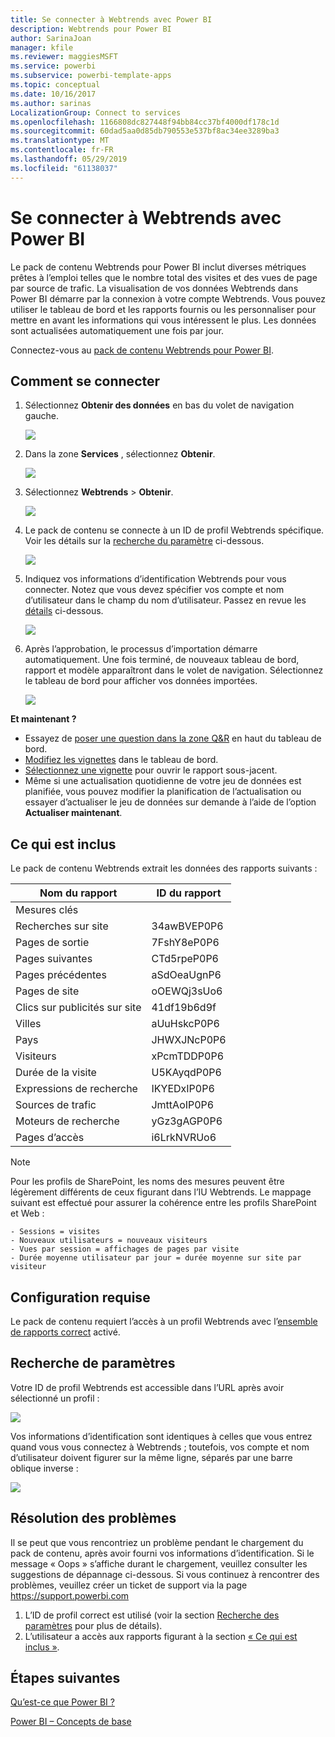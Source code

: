 ```yaml
---
title: Se connecter à Webtrends avec Power BI
description: Webtrends pour Power BI
author: SarinaJoan
manager: kfile
ms.reviewer: maggiesMSFT
ms.service: powerbi
ms.subservice: powerbi-template-apps
ms.topic: conceptual
ms.date: 10/16/2017
ms.author: sarinas
LocalizationGroup: Connect to services
ms.openlocfilehash: 1166808dc827448f94bb84cc37bf4000df178c1d
ms.sourcegitcommit: 60dad5aa0d85db790553e537bf8ac34ee3289ba3
ms.translationtype: MT
ms.contentlocale: fr-FR
ms.lasthandoff: 05/29/2019
ms.locfileid: "61138037"
---
```

# <a name="connect-to-webtrends-with-power-bi"></a>Se connecter à Webtrends avec Power BI
Le pack de contenu Webtrends pour Power BI inclut diverses métriques prêtes à l’emploi telles que le nombre total des visites et des vues de page par source de trafic. La visualisation de vos données Webtrends dans Power BI démarre par la connexion à votre compte Webtrends. Vous pouvez utiliser le tableau de bord et les rapports fournis ou les personnaliser pour mettre en avant les informations qui vous intéressent le plus.  Les données sont actualisées automatiquement une fois par jour.

Connectez-vous au [pack de contenu Webtrends pour Power BI](https://app.powerbi.com/getdata/services/webtrends).

## <a name="how-to-connect"></a>Comment se connecter
1. Sélectionnez **Obtenir des données** en bas du volet de navigation gauche.
   
   ![](media/service-connect-to-webtrends/getdata3.png)
2. Dans la zone **Services** , sélectionnez **Obtenir**.
   
   ![](media/service-connect-to-webtrends/services.png)
3. Sélectionnez **Webtrends** \> **Obtenir**.
   
   ![](media/service-connect-to-webtrends/webtrends.png)
4. Le pack de contenu se connecte à un ID de profil Webtrends spécifique. Voir les détails sur la [recherche du paramètre](#FindingParams) ci-dessous.
   
   ![](media/service-connect-to-webtrends/parameters.png)
5. Indiquez vos informations d’identification Webtrends pour vous connecter. Notez que vous devez spécifier vos compte et nom d’utilisateur dans le champ du nom d’utilisateur. Passez en revue les [détails](#FindingParams) ci-dessous.
   
   ![](media/service-connect-to-webtrends/creds.png)
6. Après l’approbation, le processus d’importation démarre automatiquement. Une fois terminé, de nouveaux tableau de bord, rapport et modèle apparaîtront dans le volet de navigation. Sélectionnez le tableau de bord pour afficher vos données importées.
   
   ![](media/service-connect-to-webtrends/dashboard.png)

**Et maintenant ?**

* Essayez de [poser une question dans la zone Q&R](consumer/end-user-q-and-a.md) en haut du tableau de bord.
* [Modifiez les vignettes](service-dashboard-edit-tile.md) dans le tableau de bord.
* [Sélectionnez une vignette](consumer/end-user-tiles.md) pour ouvrir le rapport sous-jacent.
* Même si une actualisation quotidienne de votre jeu de données est planifiée, vous pouvez modifier la planification de l’actualisation ou essayer d’actualiser le jeu de données sur demande à l’aide de l’option **Actualiser maintenant**.

## <a name="whats-included"></a>Ce qui est inclus
<a name="Included"></a>

Le pack de contenu Webtrends extrait les données des rapports suivants :  

| Nom du rapport | ID du rapport |
| --- | --- |
| Mesures clés | |
| Recherches sur site |34awBVEP0P6 |
| Pages de sortie |7FshY8eP0P6 |
| Pages suivantes |CTd5rpeP0P6 |
| Pages précédentes |aSdOeaUgnP6 |
| Pages de site |oOEWQj3sUo6 |
| Clics sur publicités sur site |41df19b6d9f |
| Villes |aUuHskcP0P6 |
| Pays |JHWXJNcP0P6 |
| Visiteurs |xPcmTDDP0P6 |
| Durée de la visite |U5KAyqdP0P6 |
| Expressions de recherche |IKYEDxIP0P6 |
| Sources de trafic |JmttAoIP0P6 |
| Moteurs de recherche |yGz3gAGP0P6 |
| Pages d’accès |i6LrkNVRUo6 |

>[!NOTE]
>Pour les profils de SharePoint, les noms des mesures peuvent être légèrement différents de ceux figurant dans l’IU Webtrends. Le mappage suivant est effectué pour assurer la cohérence entre les profils SharePoint et Web :   

    - Sessions = visites  
    - Nouveaux utilisateurs = nouveaux visiteurs  
    - Vues par session = affichages de pages par visite  
    - Durée moyenne utilisateur par jour = durée moyenne sur site par visiteur  

## <a name="system-requirements"></a>Configuration requise
Le pack de contenu requiert l’accès à un profil Webtrends avec l’[ensemble de rapports correct](#Included) activé.

<a name="FindingParams"></a>

## <a name="finding-parameters"></a>Recherche de paramètres
Votre ID de profil Webtrends est accessible dans l’URL après avoir sélectionné un profil :

![](media/service-connect-to-webtrends/webtrendsparameters.png)

Vos informations d’identification sont identiques à celles que vous entrez quand vous vous connectez à Webtrends ; toutefois, vos compte et nom d’utilisateur doivent figurer sur la même ligne, séparés par une barre oblique inverse :

![](media/service-connect-to-webtrends/webtrendscreds.png)

## <a name="troubleshooting"></a>Résolution des problèmes
Il se peut que vous rencontriez un problème pendant le chargement du pack de contenu, après avoir fourni vos informations d’identification. Si le message « Oops » s’affiche durant le chargement, veuillez consulter les suggestions de dépannage ci-dessous. Si vous continuez à rencontrer des problèmes, veuillez créer un ticket de support via la page https://support.powerbi.com

1. L’ID de profil correct est utilisé (voir la section [Recherche des paramètres](#FindingParams) pour plus de détails).
2. L’utilisateur a accès aux rapports figurant à la section [« Ce qui est inclus »](#Included).

## <a name="next-steps"></a>Étapes suivantes
[Qu’est-ce que Power BI ?](power-bi-overview.md)

[Power BI – Concepts de base](consumer/end-user-basic-concepts.md)

